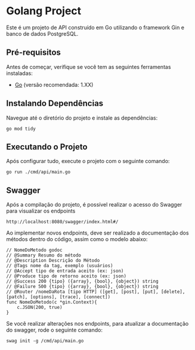 # Golang Project

Este é um projeto de API construído em Go utilizando o framework Gin e banco de dados PostgreSQL.

## Pré-requisitos

Antes de começar, verifique se você tem as seguintes ferramentas instaladas:

- [Go](https://golang.org/dl/) (versão recomendada: 1.XX)

## Instalando Dependências

Navegue até o diretório do projeto e instale as dependências:

```prompt
go mod tidy
```


## Executando o Projeto

Após configurar tudo, execute o projeto com o seguinte comando:

```prompt
go run ./cmd/api/main.go
```

## Swagger

Após a compilação do projeto, é possível realizar o acesso do Swagger para visualizar os endpoints

```
http://localhost:8080/swagger/index.html#/
```

Ao implementar novos endpoints, deve ser realizado a documentação dos métodos dentro do código, assim como o modelo abaixo:

```
// NomeDoMetodo godoc
// @Summary Resumo do método
// @Description Descrição do Método
// @Tags nome da tag, exemplo (usuários)
// @Accept tipo de entrada aceito (ex: json)
// @Produce tipo de retorno aceito (ex: json)
// @Success 200 {tipo} ({array}, {bool}, {object}) string
// @Failure 500 {tipo} ({array}, {bool}, {object}) string
// @Router /nomeDaRota [tipo HTTP] ([get], [post], [put], [delete], [patch], [options], [trace], [connect])
func NomeDoMetodo(c *gin.Context){
    c.JSON(200, true)
}
```

Se você realizar alterações nos endpoints, para atualizar a documentação do swagger, rode o seguinte comando:

```
swag init -g /cmd/api/main.go
```
